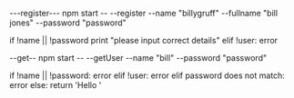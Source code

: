 ---register---
npm start -- --register --name "billygruff" --fullname "bill jones" --password "password"

if !name || !password
    print "please input correct details"
elif !user:
    error


--get--
npm start -- --getUser --name "bill" --password "password"

if !name || !password:
    error
elif !user:
    error
elif password does not match:
    error
else:
    return 'Hello <fullname>'

